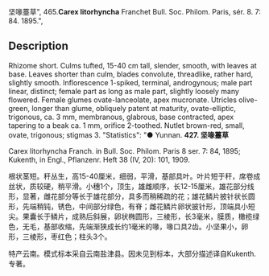 坚喙薹草",
465.**Carex litorhyncha** Franchet Bull. Soc. Philom. Paris, sér. 8. 7: 84. 1895.",

## Description
Rhizome short. Culms tufted, 15-40 cm tall, slender, smooth, with leaves at base. Leaves shorter than culm, blades convolute, threadlike, rather hard, slightly smooth. Inflorescence 1-spiked, terminal, androgynous; male part linear, distinct; female part as long as male part, slightly loosely many flowered. Female glumes ovate-lanceolate, apex mucronate. Utricles olive-green, longer than glume, obliquely patent at maturity, ovate-elliptic, trigonous, ca. 3 mm, membranous, glabrous, base contracted, apex tapering to a beak ca. 1 mm, orifice 2-toothed. Nutlet brown-red, small, ovate, trigonous; stigmas 3.
  "Statistics": "● Yunnan.
**427. 坚喙薹草**

Carex litorhyncha Franch. in Bull. Soc. Philom. Paris 8 ser. 7: 84, 1895; Kukenth, in Engl., Pflanzenr. Heft 38 (IV, 20): 101, 1909.

根状茎短。秆丛生，高15-40厘米，细弱，平滑，基部具叶。叶片短于秆，席卷成丝状，质较硬，稍平滑。小穗1个，顶生，雄雌顺序，长12-15厘米，雄花部分线形，显著，雌花部分等长于雄花部分，具多而稍稀疏的花；雄花鳞片披针状长圆形，先端稍钝，锈色，中间部分绿色，有脊；雌花鳞片卵状披针形，顶端具小短尖。果囊长于鳞片，成熟后斜展，卵状椭圆形，三棱形，长3毫米，膜质，橄榄绿色，无毛，基部收缩，先端渐狭成长约1毫米的喙，喙口具2齿。小坚果小，卵形，三棱形，枣红色；柱头3个。

特产云南。模式标本采自云南盐津县。因未见到标本，大部分描述译自Kukenth.专著。
